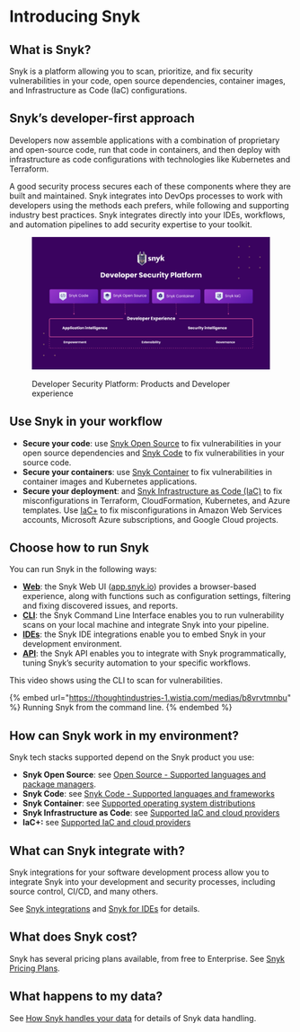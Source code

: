 # Introducing Snyk

## What is Snyk?

Snyk is a platform allowing you to scan, prioritize, and fix security vulnerabilities in your code, open source dependencies, container images, and Infrastructure as Code (IaC) configurations.

## Snyk’s developer-first approach

Developers now assemble applications with a combination of proprietary and open-source code, run that code in containers, and then deploy with infrastructure as code configurations with technologies like Kubernetes and Terraform.

A good security process secures each of these components where they are built and maintained. Snyk integrates into DevOps processes to work with developers using the methods each prefers, while following and supporting industry best practices. Snyk integrates directly into your IDEs, workflows, and automation pipelines to add security expertise to your toolkit.

<figure><img src="../.gitbook/assets/image (162) (1) (1) (1) (1) (1) (1) (1) (1) (1) (1) (1) (1).png" alt="Developer Security Platform"><figcaption><p>Developer Security Platform: Products and Developer experience</p></figcaption></figure>

## Use Snyk in your workflow

* **Secure your code**: use [Snyk Open Source](../scan-application-code/snyk-open-source/) to fix vulnerabilities in your open source dependencies and [Snyk Code](../scan-application-code/snyk-code/) to fix vulnerabilities in your source code.
* **Secure your containers**: use [Snyk Container](../scan-application-code/snyk-container/) to fix vulnerabilities in container images and Kubernetes applications.
* **Secure your deployment**: and [Snyk Infrastructure as Code (IaC)](../scan-infrastructure/snyk-infrastructure-as-code/) to fix misconfigurations in Terraform, CloudFormation, Kubernetes, and Azure templates. Use [IaC+](../scan-infrastructure/snyk-iac+/) to fix misconfigurations in Amazon Web Services accounts, Microsoft Azure subscriptions, and Google Cloud projects.

## Choose how to run Snyk

You can run Snyk in the following ways:

* [**Web**](exploring-the-snyk-web-ui.md): the Snyk Web UI ([app.snyk.io](https://app.snyk.io)) provides a browser-based experience, along with functions such as configuration settings, filtering and fixing discovered issues, and reports.
* [**CLI**](../snyk-cli/): the Snyk Command Line Interface enables you to run vulnerability scans on your local machine and integrate Snyk into your pipeline.
* [**IDEs**](../integrations/ide-tools/): the Snyk IDE integrations enable you to embed Snyk in your development environment.
* [**API**](../snyk-api/): the Snyk API enables you to integrate with Snyk programmatically, tuning Snyk’s security automation to your specific workflows.

This video shows using the CLI to scan for vulnerabilities.

{% embed url="https://thoughtindustries-1.wistia.com/medias/b8vrvtmnbu" %}
Running Snyk from the command line.
{% endembed %}

## How can Snyk work in my environment?

Snyk tech stacks supported depend on the Snyk product you use:

* **Snyk Open Source**: see [Open Source - Supported languages and package managers](../scan-application-code/snyk-open-source/snyk-open-source-supported-languages-and-package-managers/).
* **Snyk Code**: see [Snyk Code - Supported languages and frameworks](../scan-application-code/snyk-code/snyk-code-supported-languages-and-frameworks.md)
* **Snyk Container**: see [Supported operating system distributions](../scan-application-code/snyk-container/how-snyk-container-works/supported-operating-system-distributions.md)
* **Snyk Infrastructure as Code**: see [Supported IaC and cloud providers](../scan-infrastructure/supported-iac-and-cloud-providers.md)
* **IaC+:** see [Supported IaC and cloud providers](../scan-infrastructure/supported-iac-and-cloud-providers.md)

## What can Snyk integrate with?

Snyk integrations for your software development process allow you to integrate Snyk into your development and security processes, including source control, CI/CD, and many others.

See [Snyk integrations](../integrations/) and [Snyk for IDEs](../integrations/ide-tools/) for details.

## **What does Snyk cost?**

Snyk has several pricing plans available, from free to Enterprise. See [Snyk Pricing Plans](../more-info/plans.md).

## What happens to my data?

See [How Snyk handles your data](../more-info/how-snyk-handles-your-data.md) for details of Snyk data handling.
